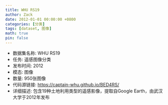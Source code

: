 ```yaml
---
title: WHU RS19
author: Zack
date: 2012-01-01 00:00:00 +0800
categories: [分类]
tags: [dataset, 图像]
math: true
pin: false
---
```

- 数据集名称: WHU RS19
- 任务: 遥感图像分类
- 发布时间: 2012
- 模态: 图像
- 数量: 950张图像
- 代码源链接: https://captain-whu.github.io/BED4RS/
- 详细描述: 包含19种土地利用类型的遥感影像，提取自Google Earth，由武汉大学于2012年发布
